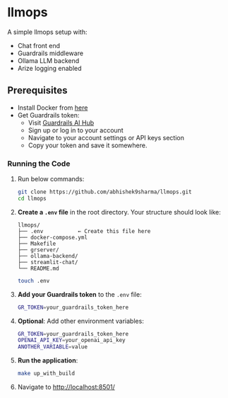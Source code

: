 # llmops

A simple llmops setup with:

- Chat front end
- Guardrails middleware  
- Ollama LLM backend
- Arize logging enabled

## Prerequisites

- Install Docker from [here](https://docs.docker.com/get-docker/)
- Get Guardrails token:
  - Visit [Guardrails AI Hub](https://hub.guardrailsai.com/)
  - Sign up or log in to your account
  - Navigate to your account settings or API keys section
  - Copy your token and save it somewhere.

### Running the Code

1. Run below commands:
   ```bash
   git clone https://github.com/abhishek9sharma/llmops.git
   cd llmops
   ```

2. **Create a `.env` file** in the root directory. Your structure should look like:
   ```
   llmops/
   ├── .env           ← Create this file here
   ├── docker-compose.yml
   ├── Makefile
   ├── grserver/
   ├── ollama-backend/
   ├── streamlit-chat/
   └── README.md
   ```
   ```bash
   touch .env
   ```


3. **Add your Guardrails token** to the `.env` file:
   ```bash .env
   GR_TOKEN=your_guardrails_token_here
   ```

4. **Optional**: Add other environment variables:
   ```bash .env
   GR_TOKEN=your_guardrails_token_here
   OPENAI_API_KEY=your_openai_api_key
   ANOTHER_VARIABLE=value
   ```

5. **Run the application**:
   ```bash
   make up_with_build
   ```

6. Navigate to [http://localhost:8501/](http://localhost:8501/)
